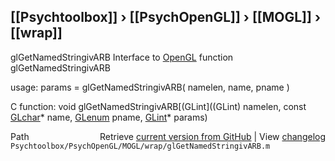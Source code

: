 ## [[Psychtoolbox]] &#8250; [[PsychOpenGL]] &#8250; [[MOGL]] &#8250; [[wrap]]

glGetNamedStringivARB  Interface to [OpenGL](OpenGL) function glGetNamedStringivARB  
  
usage:  params = glGetNamedStringivARB( namelen, name, pname )  
  
C function:  void glGetNamedStringivARB[(GLint]((GLint) namelen, const [GLchar](GLchar)\* name, [GLenum](GLenum) pname, [GLint](GLint)\* params)  




<div class="code_header" style="text-align:right;">
  <span style="float:left;">Path&nbsp;&nbsp;</span> <span class="counter">Retrieve <a href=
  "https://raw.github.com/Psychtoolbox-3/Psychtoolbox-3/beta/Psychtoolbox/PsychOpenGL/MOGL/wrap/glGetNamedStringivARB.m">current version from GitHub</a> | View <a href=
  "https://github.com/Psychtoolbox-3/Psychtoolbox-3/commits/beta/Psychtoolbox/PsychOpenGL/MOGL/wrap/glGetNamedStringivARB.m">changelog</a></span>
</div>
<div class="code">
  <code>Psychtoolbox/PsychOpenGL/MOGL/wrap/glGetNamedStringivARB.m</code>
</div>

